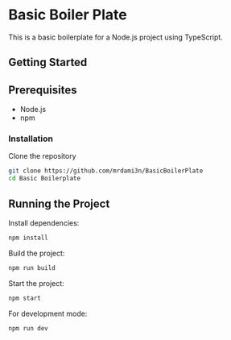 # Basic Boiler Plate

This is a basic boilerplate for a Node.js project using TypeScript.

## Getting Started

## Prerequisites

- Node.js
- npm

### Installation

Clone the repository
   ```bash
   git clone https://github.com/mrdami3n/BasicBoilerPlate
   cd Basic Boilerplate
```

## Running the Project

Install dependencies:

```bash
npm install
```

Build the project:

```bash
npm run build
```

Start the project:

```bash
npm start
```

For development mode:

```bash
npm run dev
```
